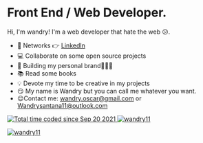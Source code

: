 # Front End / Web Developer. 
Hi, I'm wandry! I'm a web developer that hate the web 😕.

- 🤹 Networks 👉 <a href="https://www.linkedin.com/in/wandryoscarsantanamartinez" target="popup" onclick="window.open('{{url}}','popup','width=600,height=600'); return false;"> LinkedIn </a>
- 💻 Collaborate on some open source projects
- 📱 Building my personal brand🧑🏼‍💻
- 📚 Read some books
- 💡 Devote my time to be creative in my projects
- 😏 My name is Wandry but you can call me whatever you want.
- 😌Contact me: wandry.oscar@gmail.com or Wandrysantana11@outlook.com

<a href="https://wakatime.com/@84d7010c-6ca4-406e-9a12-cca7ce795989">
  <img src="https://wakatime.com/badge/user/84d7010c-6ca4-406e-9a12-cca7ce795989.svg" alt="Total time coded since Sep 20 2021" />
   <img
    src="https://komarev.com/ghpvc/?username=wandry11&label=Profile%20views&color=0e75b6&style=flat"
    alt="wandry11" />
</a>
<p align="left">
  <a href="https://github.com/ryo-ma/github-profile-trophy">
    <img src="https://github-profile-trophy.vercel.app/?username=wandry11" alt="wandry11"/>
  </a>
</p>
